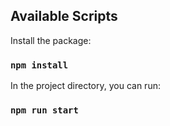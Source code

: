 ## Available Scripts

Install the package:

### `npm install`

In the project directory, you can run:

### `npm run start`
